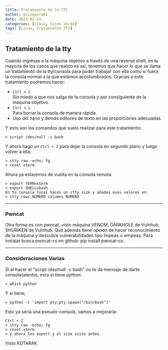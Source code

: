 ```yaml
---
title: Tratamiento de la TTY
author: guiseporaki
date: 2023-02-24
categories: [Linux, Cajon Verde]
tags: [Linux, Tratamiento TTY]
---
```

## Tratamiento de la tty
Cuando ingresas a la máquina objetivo a través de una reverse shell, en la mayoría de los casos que realizo es asi, tenemos que hacer lo que se llama un tratamiento de la tty/consola para poder trabajar con ella como si fuera la consola normal a la que estamos acostumbrados. Gracias a este tratamiento podremos hacer:
+ `Ctrl + C`  
Sin miedo a que nos salga de la consola y por consiguiente de la máquina objetivo.
+ `Ctrl + L`  
Para borrar la consola de manera rápida.
+ Uso del nano y demás editores de texto en las proporciones adecuadas.

Y esto son los comandos que suelo realizar para este tratamiento:

```
> script /dev/null -c bash
```
Y ahora hago un `Ctrl + Z` para dejar la consola en segundo plano y luego volver a ella.
```
> stty raw -echo; fg
> reset xterm
```
Ahora ya estaremos de vuelta en la consola remota.
```
> export TERM=xterm
> export SHELL=bash
En tu consola local haces un stty size y añades esos valores en:
> stty rows NUMERO columns NUMERO
```

---

### Pwncat

Otra forma es con pwncat, visto máquina VENOM, DARKHOLE de Vulnhub, SHURIKEN de Vulnhub. Que además tiene opción de hacer reconocimiento de la máquina y descubre vulnerabilidades tipo linpeas o winpeas.
Para instalar busca pwncat-cs en github: pip install pwncat-cs.

---
### Consideraciones Varias

Si al hacer el "script /dev/null -c bash" no te da mensaje de darte consola(atento), mira si tiene python:  
```
> which python
```
Y si tiene;
```
> python -c 'import pty;pty.spawn("/bin/bash")'
```
Esto ya sería una pseudo-consola, vamos a mejorarla:
```
Ctrl + Z
> stty raw -echo; fg
> reset xterm
> y ahora los export y el size visto antes.
```
Visto KOTARAK.
